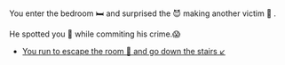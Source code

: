  You enter the bedroom 🛏 and surprised the 😈 making another victim 🔪 .

  He spotted you 👀 while commiting his crime.😱

- [You run to escape the room 🏃 and go down the stairs ↙️](3.md)